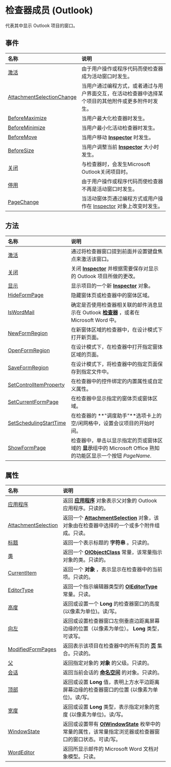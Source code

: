 
# 检查器成员 (Outlook)


代表其中显示 Outlook 项目的窗口。


## 事件



|**名称**|**说明**|
|:-----|:-----|
|[激活](5a1021ab-9a55-b039-8c13-d75c9fdb45fe.md)|由于用户操作或程序代码而使检查器成为活动窗口时发生。|
|[AttachmentSelectionChange](1250045d-bcb3-b823-31d5-ec31c64ad59e.md)|当用户通过编程方式，或者通过与用户界面交互，在活动检查器中选择某个项目的其他附件或更多附件时发生。|
|[BeforeMaximize](9793d228-85ea-50cd-4c1b-74ca23788aad.md)|当用户最大化检查器时发生。|
|[BeforeMinimize](a2a6ce7e-5980-2914-6785-be87d9b163c7.md)|当用户最小化活动检查器时发生。|
|[BeforeMove](52a4445e-4d76-7b55-ce28-d972fba87a9b.md)|当用户移动  **[Inspector](d7384756-669c-0549-1032-c3b864187994.md)** 时发生。|
|[BeforeSize](ee0b12af-0edc-bd06-c67c-67469df128dd.md)|当用户调整当前  **[Inspector](d7384756-669c-0549-1032-c3b864187994.md)** 大小时发生。|
|[关闭](5a83b3d3-6096-9e37-88b1-00f97c0bf8bd.md)|与检查器时，会发生Microsoft Outlook关闭项目时。|
|[停用](211c4cea-0068-7178-ea71-baf09b9a2075.md)|由于用户操作或程序代码而使检查器不再是活动窗口时发生。|
|[PageChange](f0ba9820-84bf-2367-364a-519e6ed88289.md)|当活动窗体页通过编程方式或用户操作在 [Inspector](d7384756-669c-0549-1032-c3b864187994.md) 对象上改变时发生。|

## 方法



|**名称**|**说明**|
|:-----|:-----|
|[激活](d7784df0-b595-6f5a-2195-27ad021db6de.md)|通过将检查器窗口提到前面并设置键盘焦点来激活该窗口。|
|[关闭](de821cf4-72f8-ba62-3d8d-96548db0b4a0.md)|关闭  **[Inspector](d7384756-669c-0549-1032-c3b864187994.md)** 并根据需要保存对显示的 Outlook 项目所做的更改。|
|[显示](49d97f21-ab8c-de1b-1fbd-9bbabe618d98.md)|显示项目的一个新  **[Inspector](d7384756-669c-0549-1032-c3b864187994.md)** 对象。|
|[HideFormPage](fbb0fec9-5a23-50f8-0be6-3d264859f327.md)|隐藏窗体页或检查器中的窗体区域。|
|[IsWordMail](f6c588f1-90b0-53e8-fd54-068a93a5f824.md)|确定是否使用检查器相关联的邮件消息显示在 Outlook **[检查器](d7384756-669c-0549-1032-c3b864187994.md)** ，或者在 Microsoft Word 中。|
|[NewFormRegion](a8f3c116-6e90-ce85-d160-2b48798b45cf.md)|在新窗体区域的检查器中，在设计模式下打开新页面。|
|[OpenFormRegion](c574d034-6c8e-388b-f93f-cf899db24ae6.md)|在设计模式下，在检查器中打开指定窗体区域的页面。|
|[SaveFormRegion](8ed73f85-3f6e-11bb-cc6f-c5c2668e5eb2.md)|在设计模式下，将检查器中的指定页面保存到指定文件中。|
|[SetControlItemProperty](90bb0dbf-c47e-9d75-182c-59c3e2384db2.md)|在检查器中的控件绑定的内置属性或自定义属性。|
|[SetCurrentFormPage](a0e11ca9-d5be-cec9-ad78-bfbaec1b92d6.md)|在检查器中显示指定的窗体页或窗体区域。|
|[SetSchedulingStartTime](22e6358a-9dba-7edb-fc5f-3a2a7326bece.md)|在检查器的 **"调度助手"**选项卡上的空/闲网格中，设置会议项目的开始时间。|
|[ShowFormPage](d31a4df6-7b94-5eb4-8ec9-5a03dcaae53a.md)|检查器中，单击以显示指定的页或窗体区域的 **显示**组中的 Microsoft Office 熟知的功能区显示一个按钮 _PageName_.|

## 属性



|**名称**|**说明**|
|:-----|:-----|
|[应用程序](ba715bb9-b837-ae18-80a6-863d31a6e8ce.md)|返回 **[应用程序](797003e7-ecd1-eccb-eaaf-32d6ddde8348.md)** 对象表示父对象的 Outlook 应用程序。只读的。|
|[AttachmentSelection](19466ce7-def8-4cce-1776-dcea1df9f15d.md)|返回一个  **[AttachmentSelection](398cf106-a904-9048-e627-e47aaadf1105.md)** 对象，该对象由在检查器中选择的一个或多个附件组成。只读。|
|[标题](fddb17d2-dd9f-4147-a2ea-9595c4a4b688.md)|返回一个表示标题的 **字符串** 。只读的。|
|[类](a086dccc-3577-ef68-5c3f-0058ccffe6c1.md)|返回一个 **[OlObjectClass](33d724b3-df3c-2a7f-a80f-93b66d96f588.md)** 常量，该常量指示对象的类。只读的。|
|[CurrentItem](eaaf0192-a169-c107-95a6-b8e759a3b873.md)|返回一个 **对象** ，表示显示在检查器中的当前项。只读的。|
|[EditorType](b19e552b-1e8a-8915-f793-396860910f40.md)|返回一个指示编辑器类型的  **[OlEditorType](aea1c575-ff64-0d67-a0e8-184aa7244821.md)** 常量。只读。|
|[高度](80932d90-2b7a-6125-6951-bc8fc3d8af1b.md)|返回或设置一个 **Long** 的检查器窗口的高度 (以像素为单位)。读/写。|
|[向左](55e19d2a-7f67-7ef2-6310-21d1992c1c48.md)|返回或设置检查器窗口左侧垂直边距离屏幕边缘的位置（以像素为单位）。 **Long** 类型，可读写。|
|[ModifiedFormPages](ac377d47-846a-1217-592f-7ed190b824ca.md)|返回表示该项目在检查器中的所有页的 **[页](ed4dd77e-b339-7f43-d036-c02daa69d5b8.md)** 集合。只读的。|
|[父](671b4d39-001f-6fca-6910-842932780def.md)|返回指定对象的 **对象** 的父级。只读的。|
|[会话](e3e36957-1df2-af40-83e7-c5825ceb9c4d.md)|返回当前会话的 **[命名空间](f0dcaa19-07f5-5d42-a3bf-2e42b7885644.md)** 的对象。只读的。|
|[顶部](71e3d291-185e-6d98-70d2-80de4c008506.md)|返回或设置 **Long** 值，表明上方水平边距离屏幕边缘的检查器窗口的位置 (以像素为单位)。读/写。|
|[宽度](9484ad5c-c96d-62ba-f964-1de6fd9726ce.md)|返回或设置 **Long** 类型，表示指定对象的宽度 (以像素为单位)。读/写。|
|[WindowState](e3d6a31a-158b-131c-1eb3-7d75d36692e7.md)|返回或设置带有  **[OlWindowState](cc9860c4-9de6-4dd3-05e5-5b87e6b4bd88.md)** 枚举中的常量的属性，该常量指定浏览器或检查器窗口的窗口状态。可读/写。|
|[WordEditor](9e09b772-f679-19e6-905e-552ccadb0d24.md)|返回所显示邮件的 Microsoft Word 文档对象模型。只读。|
